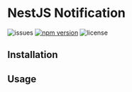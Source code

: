 # NestJS Notification

![issues](https://img.shields.io/github/issues/sinuoslabs/nestjs-notification)
[![npm version](https://badge.fury.io/js/@sinuos%2Fnestjs-notification.svg)](https://badge.fury.io/js/@sinuos%2Fnestjs-notification)
![license](https://img.shields.io/github/license/sinuoslabs/nestjs-notification)

## Installation

## Usage
